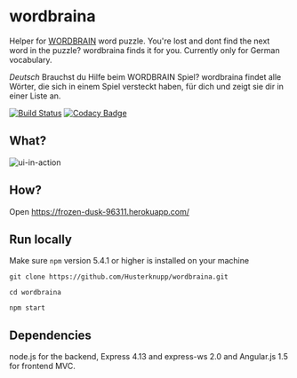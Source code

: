 # wordbraina
Helper for [WORDBRAIN](https://itunes.apple.com/de/app/wordbrain/id708600202?mt=8) word puzzle. You're lost and dont find the next word in the puzzle? wordbraina finds it for you. Currently only for German vocabulary.

_Deutsch_ Brauchst du Hilfe beim WORDBRAIN Spiel? wordbraina findet alle Wörter, die sich in einem Spiel versteckt haben, für dich und zeigt sie dir in einer Liste an.

[![Build Status](https://travis-ci.org/Husterknupp/wordbraina.svg)](https://travis-ci.org/Husterknupp/wordbraina)
[![Codacy Badge](https://api.codacy.com/project/badge/grade/be69f532f91f44c1aaa935a20eb92061)](https://www.codacy.com/app/4-23/wordbraina)

## What?
![ui-in-action](https://cloud.githubusercontent.com/assets/1265382/17881498/4fce754c-6906-11e6-8357-646cfb4fdee9.PNG)

## How?
 Open https://frozen-dusk-96311.herokuapp.com/

## Run locally
Make sure ```npm``` version 5.4.1 or higher is installed on your machine
 
 ```git clone https://github.com/Husterknupp/wordbraina.git```

 ```cd wordbraina```
 
 ```npm start```
 
## Dependencies
 node.js for the backend, Express 4.13 and express-ws 2.0 and Angular.js 1.5 for frontend MVC.
